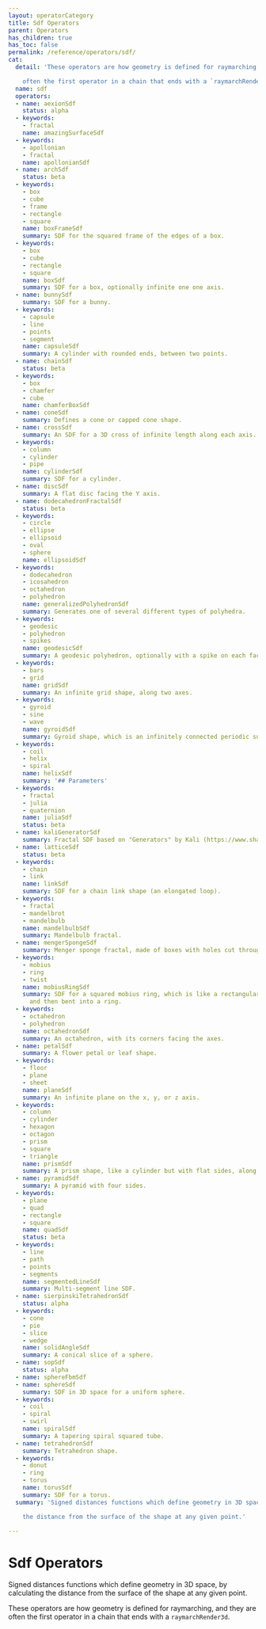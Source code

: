 ```yaml
---
layout: operatorCategory
title: Sdf Operators
parent: Operators
has_children: true
has_toc: false
permalink: /reference/operators/sdf/
cat:
  detail: 'These operators are how geometry is defined for raymarching, and they are

    often the first operator in a chain that ends with a `raymarchRender3d`.'
  name: sdf
  operators:
  - name: aexionSdf
    status: alpha
  - keywords:
    - fractal
    name: amazingSurfaceSdf
  - keywords:
    - apollonian
    - fractal
    name: apollonianSdf
  - name: archSdf
    status: beta
  - keywords:
    - box
    - cube
    - frame
    - rectangle
    - square
    name: boxFrameSdf
    summary: SDF for the squared frame of the edges of a box.
  - keywords:
    - box
    - cube
    - rectangle
    - square
    name: boxSdf
    summary: SDF for a box, optionally infinite one one axis.
  - name: bunnySdf
    summary: SDF for a bunny.
  - keywords:
    - capsule
    - line
    - points
    - segment
    name: capsuleSdf
    summary: A cylinder with rounded ends, between two points.
  - name: chainSdf
    status: beta
  - keywords:
    - box
    - chamfer
    - cube
    name: chamferBoxSdf
  - name: coneSdf
    summary: Defines a cone or capped cone shape.
  - name: crossSdf
    summary: An SDF for a 3D cross of infinite length along each axis.
  - keywords:
    - column
    - cylinder
    - pipe
    name: cylinderSdf
    summary: SDF for a cylinder.
  - name: discSdf
    summary: A flat disc facing the Y axis.
  - name: dodecahedronFractalSdf
    status: beta
  - keywords:
    - circle
    - ellipse
    - ellipsoid
    - oval
    - sphere
    name: ellipsoidSdf
  - keywords:
    - dodecahedron
    - icosahedron
    - octahedron
    - polyhedron
    name: generalizedPolyhedronSdf
    summary: Generates one of several different types of polyhedra.
  - keywords:
    - geodesic
    - polyhedron
    - spikes
    name: geodesicSdf
    summary: A geodesic polyhedron, optionally with a spike on each face.
  - keywords:
    - bars
    - grid
    name: gridSdf
    summary: An infinite grid shape, along two axes.
  - keywords:
    - gyroid
    - sine
    - wave
    name: gyroidSdf
    summary: Gyroid shape, which is an infinitely connected periodic surface.
  - keywords:
    - coil
    - helix
    - spiral
    name: helixSdf
    summary: '## Parameters'
  - keywords:
    - fractal
    - julia
    - quaternion
    name: juliaSdf
    status: beta
  - name: kaliGeneratorSdf
    summary: Fractal SDF based on "Generators" by Kali (https://www.shadertoy.com/view/Xtf3Rn).
  - name: latticeSdf
    status: beta
  - keywords:
    - chain
    - link
    name: linkSdf
    summary: SDF for a chain link shape (an elongated loop).
  - keywords:
    - fractal
    - mandelbrot
    - mandelbulb
    name: mandelbulbSdf
    summary: Mandelbulb fractal.
  - name: mengerSpongeSdf
    summary: Menger sponge fractal, made of boxes with holes cut through each axis.
  - keywords:
    - mobius
    - ring
    - twist
    name: mobiusRingSdf
    summary: SDF for a squared mobius ring, which is like a rectangular bar twisted
      and then bent into a ring.
  - keywords:
    - octahedron
    - polyhedron
    name: octahedronSdf
    summary: An octahedron, with its corners facing the axes.
  - name: petalSdf
    summary: A flower petal or leaf shape.
  - keywords:
    - floor
    - plane
    - sheet
    name: planeSdf
    summary: An infinite plane on the x, y, or z axis.
  - keywords:
    - column
    - cylinder
    - hexagon
    - octagon
    - prism
    - square
    - triangle
    name: prismSdf
    summary: A prism shape, like a cylinder but with flat sides, along the z axis.
  - name: pyramidSdf
    summary: A pyramid with four sides.
  - keywords:
    - plane
    - quad
    - rectangle
    - square
    name: quadSdf
    status: beta
  - keywords:
    - line
    - path
    - points
    - segments
    name: segmentedLineSdf
    summary: Multi-segment line SDF.
  - name: sierpinskiTetrahedronSdf
    status: alpha
  - keywords:
    - cone
    - pie
    - slice
    - wedge
    name: solidAngleSdf
    summary: A conical slice of a sphere.
  - name: sopSdf
    status: alpha
  - name: sphereFbmSdf
  - name: sphereSdf
    summary: SDF in 3D space for a uniform sphere.
  - keywords:
    - coil
    - spiral
    - swirl
    name: spiralSdf
    summary: A tapering spiral squared tube.
  - name: tetrahedronSdf
    summary: Tetrahedron shape.
  - keywords:
    - donut
    - ring
    - torus
    name: torusSdf
    summary: SDF for a torus.
  summary: 'Signed distances functions which define geometry in 3D space, by calculating

    the distance from the surface of the shape at any given point.'

---
```


# Sdf Operators

Signed distances functions which define geometry in 3D space, by calculating
the distance from the surface of the shape at any given point.

These operators are how geometry is defined for raymarching, and they are
often the first operator in a chain that ends with a `raymarchRender3d`.
